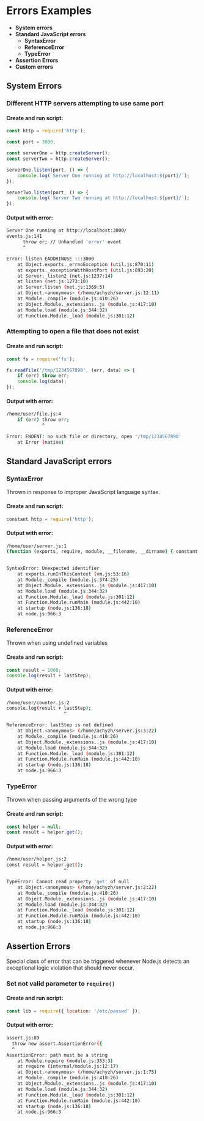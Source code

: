 # Errors Examples

 * **System errors**
 * **Standard JavaScript errors**
   * **SyntaxError**
   * **ReferenceError**
   * **TypeError**
 * **Assertion Errors**
 * **Custom errors**

## System Errors

### Different HTTP servers attempting to use same port

#### Create and run script:

```js
const http = require('http');

const port = 3000;

const serverOne = http.createServer();
const serverTwo = http.createServer();

serverOne.listen(port, () => {
    console.log(`Server One running at http://localhost:${port}/`);
});

serverTwo.listen(port, () => {
    console.log(`Server Two running at http://localhost:${port}/`);
});
```

#### Output with error:

```bash
Server One running at http://localhost:3000/
events.js:141
      throw er; // Unhandled 'error' event
      ^

Error: listen EADDRINUSE :::3000
    at Object.exports._errnoException (util.js:870:11)
    at exports._exceptionWithHostPort (util.js:893:20)
    at Server._listen2 (net.js:1237:14)
    at listen (net.js:1273:10)
    at Server.listen (net.js:1369:5)
    at Object.<anonymous> (/home/achyzh/server.js:12:11)
    at Module._compile (module.js:410:26)
    at Object.Module._extensions..js (module.js:417:10)
    at Module.load (module.js:344:32)
    at Function.Module._load (module.js:301:12)
```

### Attempting to open a file that does not exist

#### Create and run script: 

```js
const fs = require('fs');

fs.readFile('/tmp/1234567890', (err, data) => {
    if (err) throw err;
    console.log(data);
});
```

#### Output with error:

```bash
/home/user/file.js:4
    if (err) throw err;
             ^

Error: ENOENT: no such file or directory, open '/tmp/1234567890'
    at Error (native)
```

## Standard JavaScript errors

### SyntaxError

Thrown in response to improper JavaScript language syntax.

#### Create and run script:

```js
constant http = require('http');
```

#### Output with error:

```bash
/home/user/server.js:1
(function (exports, require, module, __filename, __dirname) { constant http = require('http');
                                                                       ^^^^

SyntaxError: Unexpected identifier
    at exports.runInThisContext (vm.js:53:16)
    at Module._compile (module.js:374:25)
    at Object.Module._extensions..js (module.js:417:10)
    at Module.load (module.js:344:32)
    at Function.Module._load (module.js:301:12)
    at Function.Module.runMain (module.js:442:10)
    at startup (node.js:136:18)
    at node.js:966:3
```

### ReferenceError

Thrown when using undefined variables

#### Create and run script:

```js
const result = 1000;
console.log(result + lastStep);
```

#### Output with error:

```bash
/home/user/counter.js:2
console.log(result + lastStep);
                     ^

ReferenceError: lastStep is not defined
    at Object.<anonymous> (/home/achyzh/server.js:3:22)
    at Module._compile (module.js:410:26)
    at Object.Module._extensions..js (module.js:417:10)
    at Module.load (module.js:344:32)
    at Function.Module._load (module.js:301:12)
    at Function.Module.runMain (module.js:442:10)
    at startup (node.js:136:18)
    at node.js:966:3
```

### TypeError

Thrown when passing arguments of the wrong type

#### Create and run script:

```js
const helper = null;
const result = helper.get();
```

#### Output with error:

```bash
/home/user/helper.js:2
const result = helper.get();
                     ^

TypeError: Cannot read property 'get' of null
    at Object.<anonymous> (/home/achyzh/server.js:2:22)
    at Module._compile (module.js:410:26)
    at Object.Module._extensions..js (module.js:417:10)
    at Module.load (module.js:344:32)
    at Function.Module._load (module.js:301:12)
    at Function.Module.runMain (module.js:442:10)
    at startup (node.js:136:18)
    at node.js:966:3
```

## Assertion Errors

Special class of error that can be triggered whenever Node.js detects an exceptional logic violation that should never occur.

### Set not valid parameter to `require()`

#### Create and run script:

```js
const lib = require({ location: '/etc/passwd' });
```

#### Output with error:

```bash
assert.js:89
  throw new assert.AssertionError({
  ^
AssertionError: path must be a string
    at Module.require (module.js:353:3)
    at require (internal/module.js:12:17)
    at Object.<anonymous> (/home/achyzh/server.js:1:75)
    at Module._compile (module.js:410:26)
    at Object.Module._extensions..js (module.js:417:10)
    at Module.load (module.js:344:32)
    at Function.Module._load (module.js:301:12)
    at Function.Module.runMain (module.js:442:10)
    at startup (node.js:136:18)
    at node.js:966:3
```
